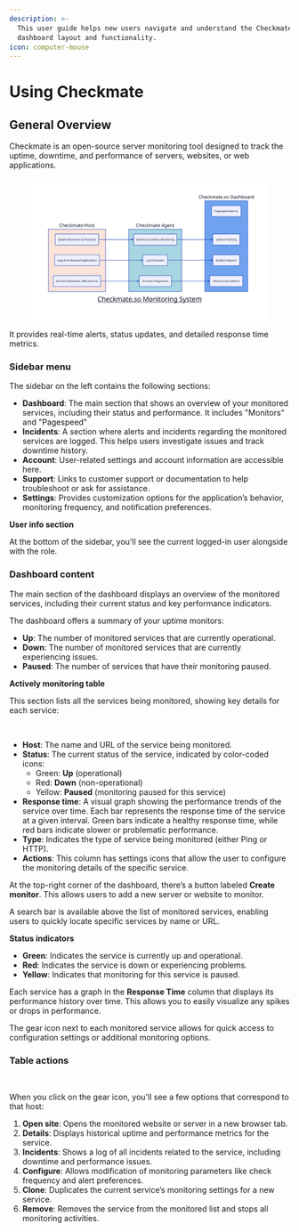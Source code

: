 ```yaml
---
description: >-
  This user guide helps new users navigate and understand the Checkmate
  dashboard layout and functionality.
icon: computer-mouse
---
```


# Using Checkmate

## **General Overview**

Checkmate is an open-source server monitoring tool designed to track the uptime, downtime, and performance of servers, websites, or web applications.&#x20;

<figure><img src="../.gitbook/assets/d2.svg" alt=""><figcaption></figcaption></figure>
It provides real-time alerts, status updates, and detailed response time metrics.

### **Sidebar menu**&#x20;

The sidebar on the left contains the following sections:

* **Dashboard**: The main section that shows an overview of your monitored services, including their status and performance. It includes "Monitors" and "Pagespeed"
* **Incidents**: A section where alerts and incidents regarding the monitored services are logged. This helps users investigate issues and track downtime history.
* **Account**: User-related settings and account information are accessible here.
* **Support**: Links to customer support or documentation to help troubleshoot or ask for assistance.
* **Settings**: Provides customization options for the application’s behavior, monitoring frequency, and notification preferences.

**User info section**

At the bottom of the sidebar, you’ll see the current logged-in user alongside with the role.

### **Dashboard content**

The main section of the dashboard displays an overview of the monitored services, including their current status and key performance indicators.

The dashboard offers a summary of your uptime monitors:

* **Up**: The number of monitored services that are currently operational.
* **Down**: The number of monitored services that are currently experiencing issues.
* **Paused**: The number of services that have their monitoring paused.

**Actively monitoring table**

This section lists all the services being monitored, showing key details for each service:

<figure><img src="../.gitbook/assets/Screenshot 2024-10-03 at 10.56.43 PM.png" alt=""><figcaption></figcaption></figure>

* **Host**: The name and URL of the service being monitored.
* **Status**: The current status of the service, indicated by color-coded icons:
  * Green: **Up** (operational)
  * Red: **Down** (non-operational)
  * Yellow: **Paused** (monitoring paused for this service)
* **Response time**: A visual graph showing the performance trends of the service over time. Each bar represents the response time of the service at a given interval. Green bars indicate a healthy response time, while red bars indicate slower or problematic performance.
* **Type**: Indicates the type of service being monitored (either Ping or HTTP).
* **Actions**: This column has settings icons that allow the user to configure the monitoring details of the specific service.

At the top-right corner of the dashboard, there’s a button labeled **Create monitor**. This allows users to add a new server or website to monitor.

A search bar is available above the list of monitored services, enabling users to quickly locate specific services by name or URL.

**Status indicators**

* **Green**: Indicates the service is currently up and operational.
* **Red**: Indicates the service is down or experiencing problems.
* **Yellow**: Indicates that monitoring for this service is paused.

Each service has a graph in the **Response Time** column that displays its performance history over time. This allows you to easily visualize any spikes or drops in performance.

The gear icon next to each monitored service allows for quick access to configuration settings or additional monitoring options.

### Table actions&#x20;

<figure><img src="../.gitbook/assets/Screenshot 2024-10-03 at 10.57.45 PM.png" alt="" width="375"><figcaption></figcaption></figure>

When you click on the gear icon, you'll see a few options that correspond to that host:&#x20;

1. **Open site**: Opens the monitored website or server in a new browser tab.
2. **Details**: Displays historical uptime and performance metrics for the service.
3. **Incidents**: Shows a log of all incidents related to the service, including downtime and performance issues.
4. **Configure**: Allows modification of monitoring parameters like check frequency and alert preferences.
5. **Clone**: Duplicates the current service’s monitoring settings for a new service.
6. **Remove**: Removes the service from the monitored list and stops all monitoring activities.

